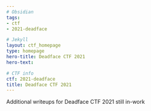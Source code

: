 ```yaml
---
# Obsidian
tags:
- ctf
- 2021-deadface

# Jekyll
layout: ctf_homepage
type: homepage
hero-title: Deadface CTF 2021
hero-text:

# CTF info
ctf: 2021-deadface
title: Deadface CTF 2021
---
```


Additional  writeups for Deadface CTF 2021 still in-work